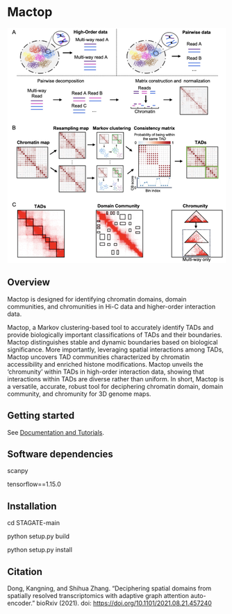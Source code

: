 # Mactop

![](https://github.com/ydduanran/Mactop/blob/main/Mactop_Overview.jpg)

## Overview
Mactop is designed for identifying chromatin domains, domain communities, and chromunities in Hi-C data and higher-order interaction data.

Mactop, a Markov clustering-based tool to accurately identify TADs and provide biologically important classifications of TADs and their boundaries. Mactop distinguishes stable and dynamic boundaries based on biological significance. More importantly, leveraging spatial interactions among TADs, Mactop uncovers TAD communities characterized by chromatin accessibility and enriched histone modifications. Mactop unveils the ‘chromunity’ within TADs in high-order interaction data, showing that interactions within TADs are diverse rather than uniform. In short, Mactop is a versatile, accurate, robust tool for deciphering chromatin domain, domain community, and chromunity for 3D genome maps.


## Getting started
See [Documentation and Tutorials](https://stagate.readthedocs.io/en/latest/index.html).

## Software dependencies
scanpy

tensorflow==1.15.0

## Installation
cd STAGATE-main

python setup.py build

python setup.py install

## Citation
Dong, Kangning, and Shihua Zhang. “Deciphering spatial domains from spatially resolved transcriptomics with adaptive graph attention auto-encoder.” bioRxiv (2021). doi: https://doi.org/10.1101/2021.08.21.457240
